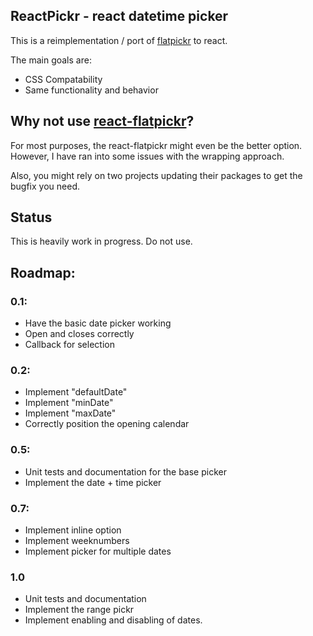 ## ReactPickr - react datetime picker

This is a reimplementation / port of [flatpickr](https://github.com/chmln/flatpickr) to react.

The main goals are:
* CSS Compatability
* Same functionality and behavior

## Why not use [react-flatpickr](https://github.com/coderhaoxin/react-flatpickr)?

For most purposes, the react-flatpickr might even be the better option. However, I have ran into some issues with the wrapping approach.

Also, you might rely on two projects updating their packages to get the bugfix you need. 

## Status

This is heavily work in progress. Do not use.

## Roadmap:

### 0.1: 
* Have the basic date picker working
* Open and closes correctly
* Callback for selection

### 0.2:
* Implement "defaultDate"
* Implement "minDate"
* Implement "maxDate"
* Correctly position the opening calendar

### 0.5:
* Unit tests and documentation for the base picker
* Implement the date + time picker

### 0.7:
* Implement inline option
* Implement weeknumbers
* Implement picker for multiple dates

### 1.0
* Unit tests and documentation
* Implement the range pickr
* Implement enabling and disabling of dates.